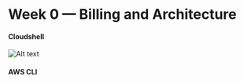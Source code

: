 # Week 0 — Billing and Architecture




#### Cloudshell 
![Alt text](vscode-local:/Users/inesegorska/Desktop/Screenshot%202023-02-18%20at%2014.53.58.png)


#### AWS CLI